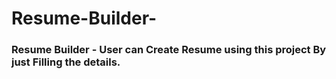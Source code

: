 # Resume-Builder-
### Resume Builder -  User can Create Resume using this  project By just Filling the details.
